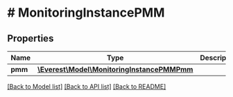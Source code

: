 # # MonitoringInstancePMM

## Properties

Name | Type | Description | Notes
------------ | ------------- | ------------- | -------------
**pmm** | [**\Everest\Model\MonitoringInstancePMMPmm**](MonitoringInstancePMMPmm.md) |  | [optional]

[[Back to Model list]](../../README.md#models) [[Back to API list]](../../README.md#endpoints) [[Back to README]](../../README.md)
